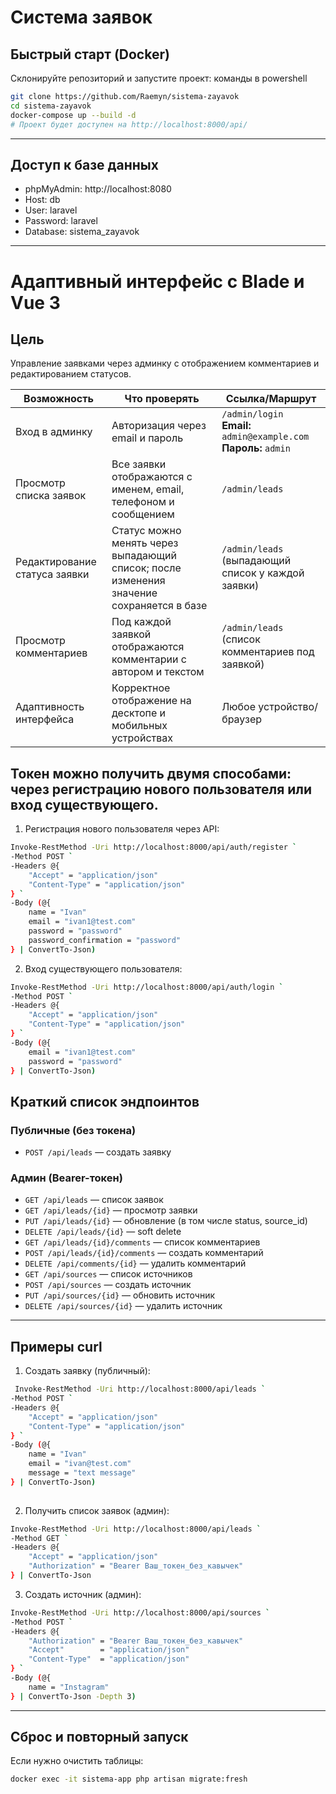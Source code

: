 # Система заявок

## Быстрый старт (Docker)


Склонируйте репозиторий и запустите проект:
команды в powershell
```bash
git clone https://github.com/Raemyn/sistema-zayavok
cd sistema-zayavok
docker-compose up --build -d
# Проект будет доступен на http://localhost:8000/api/
```

---

## Доступ к базе данных

- phpMyAdmin: http://localhost:8080
- Host: db
- User: laravel
- Password: laravel
- Database: sistema_zayavok

---



# Адаптивный интерфейс с Blade и Vue 3

## Цель
Управление заявками через админку с отображением комментариев и редактированием статусов.

| Возможность | Что проверять | Ссылка/Маршрут |
|------------|---------------|----------------|
| Вход в админку | Авторизация через email и пароль | `/admin/login`<br>**Email:** `admin@example.com`<br>**Пароль:** `admin` |
| Просмотр списка заявок | Все заявки отображаются с именем, email, телефоном и сообщением | `/admin/leads` |
| Редактирование статуса заявки | Статус можно менять через выпадающий список; после изменения значение сохраняется в базе | `/admin/leads` (выпадающий список у каждой заявки) |
| Просмотр комментариев | Под каждой заявкой отображаются комментарии с автором и текстом | `/admin/leads` (список комментариев под заявкой) |
| Адаптивность интерфейса | Корректное отображение на десктопе и мобильных устройствах | Любое устройство/браузер |



## Токен можно получить двумя способами: через регистрацию нового пользователя или вход существующего.

1. Регистрация нового пользователя через API:

```bash
Invoke-RestMethod -Uri http://localhost:8000/api/auth/register `
-Method POST `
-Headers @{
    "Accept" = "application/json"
    "Content-Type" = "application/json"
} `
-Body (@{
    name = "Ivan"
    email = "ivan1@test.com"
    password = "password"
    password_confirmation = "password"
} | ConvertTo-Json)

```

2. Вход существующего пользователя:

```bash
Invoke-RestMethod -Uri http://localhost:8000/api/auth/login `
-Method POST `
-Headers @{
    "Accept" = "application/json"
    "Content-Type" = "application/json"
} `
-Body (@{
    email = "ivan1@test.com"
    password = "password"
} | ConvertTo-Json)

```

## Краткий список эндпоинтов

### Публичные (без токена)

- `POST /api/leads` — создать заявку

### Админ (Bearer-токен)

- `GET /api/leads` — список заявок  
- `GET /api/leads/{id}` — просмотр заявки  
- `PUT /api/leads/{id}` — обновление (в том числе status, source_id)  
- `DELETE /api/leads/{id}` — soft delete  
- `GET /api/leads/{id}/comments` — список комментариев  
- `POST /api/leads/{id}/comments` — создать комментарий  
- `DELETE /api/comments/{id}` — удалить комментарий  
- `GET /api/sources` — список источников  
- `POST /api/sources` — создать источник  
- `PUT /api/sources/{id}` — обновить источник  
- `DELETE /api/sources/{id}` — удалить источник

---

## Примеры curl

1. Создать заявку (публичный):

```bash
 Invoke-RestMethod -Uri http://localhost:8000/api/leads `
-Method POST `
-Headers @{
    "Accept" = "application/json"
    "Content-Type" = "application/json"
} `
-Body (@{
    name = "Ivan"
    email = "ivan@test.com"
    message = "text message"
} | ConvertTo-Json)
                                                                                                    
```

2. Получить список заявок (админ):

```bash
Invoke-RestMethod -Uri http://localhost:8000/api/leads `
-Method GET `
-Headers @{
    "Accept" = "application/json"
    "Authorization" = "Bearer Ваш_токен_без_кавычек"
} | ConvertTo-Json
```

3. Создать источник (админ):

```bash
Invoke-RestMethod -Uri http://localhost:8000/api/sources `
-Method POST `
-Headers @{
    "Authorization" = "Bearer Ваш_токен_без_кавычек"
    "Accept"        = "application/json"
    "Content-Type"  = "application/json"
} `
-Body (@{
    name = "Instagram"
} | ConvertTo-Json -Depth 3)
```

---

## Сброс и повторный запуск

Если нужно очистить таблицы:

```bash
docker exec -it sistema-app php artisan migrate:fresh
```


